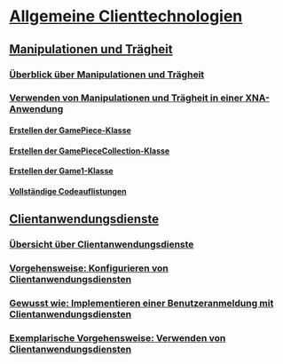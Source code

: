 # [Allgemeine Clienttechnologien](index.md)
## [Manipulationen und Trägheit](manipulations-and-inertia.md)
### [Überblick über Manipulationen und Trägheit](manipulations-and-inertia-overview.md)
### [Verwenden von Manipulationen und Trägheit in einer XNA-Anwendung](use-manipulations-and-inertia-in-an-xna-application.md)
#### [Erstellen der GamePiece-Klasse](creating-the-gamepiece-class.md)
#### [Erstellen der GamePieceCollection-Klasse](creating-the-gamepiececollection-class.md)
#### [Erstellen der Game1-Klasse](creating-the-game1-class.md)
#### [Vollständige Codeauflistungen](full-code-listings.md)
## [Clientanwendungsdienste](client-application-services.md)
### [Übersicht über Clientanwendungsdienste](client-application-services-overview.md)
### [Vorgehensweise: Konfigurieren von Clientanwendungsdiensten](how-to-configure-client-application-services.md)
### [Gewusst wie: Implementieren einer Benutzeranmeldung mit Clientanwendungsdiensten](how-to-implement-user-login-with-client-application-services.md)
### [Exemplarische Vorgehensweise: Verwenden von Clientanwendungsdiensten](walkthrough-using-client-application-services.md)
